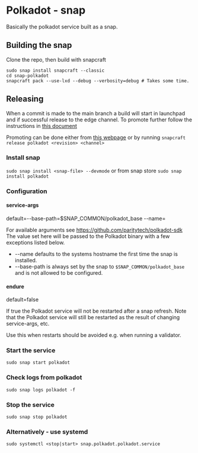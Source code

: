 # Polkadot - snap

Basically the polkadot service built as a snap.

## Building the snap

Clone the repo, then build with snapcraft

```
sudo snap install snapcraft --classic
cd snap-polkadot
snapcraft pack --use-lxd --debug --verbosity=debug # Takes some time.
```

## Releasing

When a commit is made to the main branch a build will start in launchpad and if successful release to the edge channel.
To promote further follow the instructions in [this document](TESTING.md)

Promoting can be done either from [this webpage](https://snapcraft.io/polkadot/publicise)
or by running
`snapcraft release polkadot <revision> <channel>`
    
### Install snap

`sudo snap install <snap-file> --devmode`
or from snap store
`sudo snap install polkadot`

### Configuration

#### service-args

default=--base-path=$SNAP_COMMON/polkadot_base --name=<hostname>

For available arguments see https://github.com/paritytech/polkadot-sdk
The value set here will be passed to the Polkadot binary with a few exceptions listed below. 
* --name defaults to the systems hostname the first time the snap is installed.
* --base-path is always set by the snap to `$SNAP_COMMON/polkadot_base` and is not allowed to be configured.

#### endure

default=false

If true the Polkadot service will not be restarted after a snap refresh.
Note that the Polkadot service will still be restarted as the result of changing service-args, etc.

Use this when restarts should be avoided e.g. when running a validator.

### Start the service

`sudo snap start polkadot`

### Check logs from polkadot

`sudo snap logs polkadot -f`

### Stop the service

`sudo snap stop polkadot`

### Alternatively - use systemd

`sudo systemctl <stop|start> snap.polkadot.polkadot.service`
